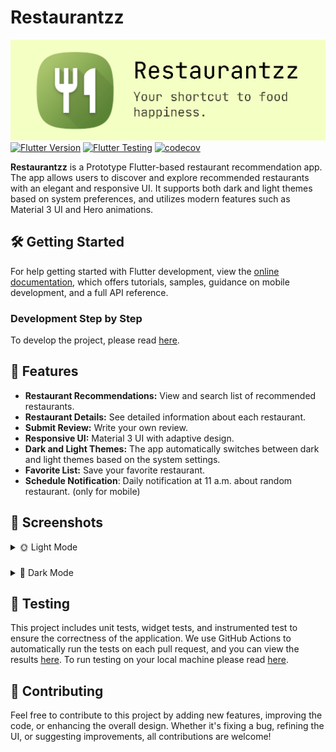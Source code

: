 # Restaurantzz

![Header](/docs/images/header.png)
[![Flutter Version](https://img.shields.io/badge/flutter-v3.27.4-blue?logo=flutter&logoColor=white)](https://github.com/flutter/flutter/blob/main/CHANGELOG.md#3274)
[![Flutter Testing](https://github.com/waffiqaziz/restaurantzz/actions/workflows/flutter-test.yml/badge.svg)](https://github.com/waffiqaziz/restaurantzz/actions/workflows/flutter-test.yml)
[![codecov](https://codecov.io/gh/waffiqaziz/restaurantzz/graph/badge.svg?token=W2M08GY7CJ)](https://codecov.io/gh/waffiqaziz/restaurantzz)

**Restaurantzz** is a Prototype Flutter-based restaurant recommendation app. The app allows users to discover and explore recommended restaurants with an elegant and responsive UI. It supports both dark and light themes based on system preferences, and utilizes modern features such as Material 3 UI and Hero animations.

## 🛠️ Getting Started

For help getting started with Flutter development, view the
[online documentation](https://docs.flutter.dev/), which offers tutorials,
samples, guidance on mobile development, and a full API reference.

### Development Step by Step

To develop the project, please read [here](./docs/DEVELOPMENT.md).

## 🌟 Features

- **Restaurant Recommendations:** View and search list of recommended restaurants.
- **Restaurant Details:** See detailed information about each restaurant.
- **Submit Review:** Write your own review.
- **Responsive UI:** Material 3 UI with adaptive design.
- **Dark and Light Themes:** The app automatically switches between dark and light themes based on the system settings.
- **Favorite List:** Save your favorite restaurant.
- **Schedule Notification**: Daily notification at 11 a.m. about random restaurant. (only for mobile)

## 📸 Screenshots

<details>
<summary>🌞 Light Mode</summary>

<img src="docs/screenshots/list_light.jpg" width=200 alt="List Screen Light Mode">&nbsp;
<img src="docs/screenshots/search_light.jpg" width=200 alt="Search Screen Light Model">&nbsp;
<img src="docs/screenshots/fav_light.jpg" width=200 alt="Favorite Screen Light Mode">&nbsp;
<img src="docs/screenshots/setting_light.jpg" width=200 alt="Settings Screen Light Mode">&nbsp;
<img src="docs/screenshots/detail_top_light.jpg" width=200 alt="Detail Screen Top Light Mode">&nbsp;
<img src="docs/screenshots/detail_bottom_light.jpg" width=200 alt="Detail Screen Bottom Light Mode">&nbsp;
<img src="docs/screenshots/notification_light.jpg" width=200 alt="Schedule Push Notification Light Mode">&nbsp;

</details>

### 

<details>
<summary>🌙 Dark Mode</summary>

<img src="docs/screenshots/list_dark.jpg" width=200 alt="List Screen Dark Mode">&nbsp;
<img src="docs/screenshots/search_dark.jpg" width=200 alt="Search Screen Dark Model">&nbsp;
<img src="docs/screenshots/fav_dark.jpg" width=200 alt="Favorite Screen Dark Mode">&nbsp;
<img src="docs/screenshots/setting_dark.jpg" width=200 alt="Settings Screen Dark Mode">&nbsp;
<img src="docs/screenshots/detail_top_dark.jpg" width=200 alt="Detail Screen Top Dark Mode">&nbsp;
<img src="docs/screenshots/detail_bottom_dark.jpg" width=200 alt="Detail Screen Bottom Dark Mode">&nbsp;
<img src="docs/screenshots/notification_dark.jpg" width=200 alt="Schedule Push Notification Dark Mode">&nbsp;

</details>

## 🧪 Testing

This project includes unit tests, widget tests, and instrumented test to ensure the correctness of the application. We use GitHub Actions  to automatically run the tests on each pull request, and you can view the results [here](https://github.com/waffiqaziz/restaurantzz/actions/workflows/flutter-test.yml). To run testing on your local machine please read [here](/docs/TESTING.md).

## 🤝 Contributing

Feel free to contribute to this project by adding new features, improving the code, or enhancing the overall design.
Whether it's fixing a bug, refining the UI, or suggesting improvements, all contributions are welcome!
